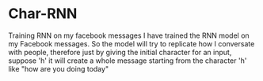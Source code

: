 # Char-RNN
Training RNN on my facebook messages
I have trained the RNN model on my Facebook messages. So the model will try to replicate how I conversate with people, therefore just by giving the initial character for an input, suppose 'h' it will create a whole message starting from the character 'h' like "how are you doing today"
